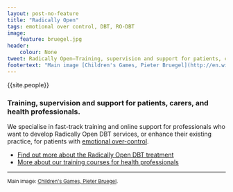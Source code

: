 ```yaml
---
layout: post-no-feature
title: "Radically Open"
tags: emotional over control, DBT, RO-DBT
image:
    feature: bruegel.jpg
header:
    colour: None
tweet: Radically Open—Training, supervision and support for patients, carers and health professionals.
footertext: "Main image [Children's Games, Pieter Bruegel](http://en.wikipedia.org/wiki/Children's_Games_(Bruegel))."
---
```


{{site.people}}

### Training, supervision and support for patients, carers, and health professionals.

We specialise in fast-track training and online support for professionals who want to develop Radically Open DBT services, or enhance their existing practice, for patients with [emotional over-control](/about/#overcontrol).

- [Find out more about the Radically Open DBT treatment](/about/)
- [More about our training courses for health professionals](/professionals/)




<hr>

<small>Main image: [Children's Games, Pieter Bruegel](http://en.wikipedia.org/wiki/Children's_Games_(Bruegel)).</small>




